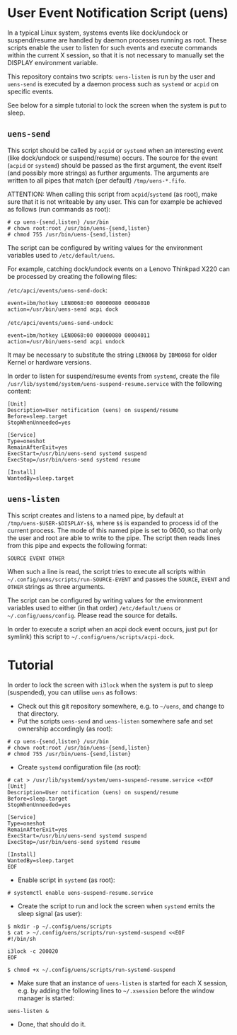 User Event Notification Script (uens)
=====================================

In a typical Linux system, systems events like dock/undock or suspend/resume
are handled by daemon processes running as root. These scripts enable the user
to listen for such events and execute commands within the current X session, so
that it is not necessary to manually set the DISPLAY environment variable.

This repository contains two scripts: `uens-listen` is run by the user and
`uens-send` is executed by a daemon process such as `systemd` or `acpid` on
specific events.

See below for a simple tutorial to lock the screen when the system is put to
sleep.

`uens-send`
-----------

This script should be called by `acpid` or `systemd` when an interesting
event (like dock/undock or suspend/resume) occurs. The source for the event
(`acpid` or `systemd`) should be passed as the first argument, the event
itself (and possibly more strings) as further arguments.  The arguments are
written to all pipes that match (per default) `/tmp/uens-*.fifo`.

ATTENTION: When calling this script from `acpid`/`systemd` (as root), make
sure that it is not writeable by any user. This can for example be achieved
as follows (run commands as root):

```shell
# cp uens-{send,listen} /usr/bin
# chown root:root /usr/bin/uens-{send,listen}
# chmod 755 /usr/bin/uens-{send,listen}
```

The script can be configured by writing values for the environment variables
used to `/etc/default/uens`.

For example, catching dock/undock events on a Lenovo Thinkpad X220 can be
processed by creating the following files:

`/etc/apci/events/uens-send-dock`:

```
event=ibm/hotkey LEN0068:00 00000080 00004010
action=/usr/bin/uens-send acpi dock
```

`/etc/apci/events/uens-send-undock`:

```
event=ibm/hotkey LEN0068:00 00000080 00004011
action=/usr/bin/uens-send acpi undock
```

It may be necessary to substitute the string `LEN0068` by `IBM0068` for older
Kernel or hardware versions.

In order to listen for suspend/resume events from `systemd`, create the file
`/usr/lib/systemd/system/uens-suspend-resume.service` with the following
content:
```
[Unit]
Description=User notification (uens) on suspend/resume
Before=sleep.target
StopWhenUnneeded=yes

[Service]
Type=oneshot
RemainAfterExit=yes
ExecStart=/usr/bin/uens-send systemd suspend
ExecStop=/usr/bin/uens-send systemd resume

[Install]
WantedBy=sleep.target
```

`uens-listen`
-------------

This script creates and listens to a named pipe, by default at
`/tmp/uens-$USER-$DISPLAY-$$`, where `$$` is expanded to process id of the
current process. The mode of this named pipe is set to 0600, so that only
the user and root are able to write to the pipe. The script then reads lines
from this pipe and expects the following format:

```
SOURCE EVENT OTHER
```

When such a line is read, the script tries to execute all scripts within
`~/.config/uens/scripts/run-SOURCE-EVENT` and passes the `SOURCE`, `EVENT`
and `OTHER` strings as three arguments.

The script can be configured by writing values for the environment variables
used to either (in that order) `/etc/default/uens` or
`~/.config/uens/config`. Please read the source for details.

In order to execute a script when an acpi dock event occurs, just put (or
symlink) this script to `~/.config/uens/scripts/acpi-dock`.

Tutorial
========

In order to lock the screen with `i3lock` when the system is put to sleep
(suspended), you can utilise `uens` as follows:

 * Check out this git repository somewhere, e.g. to `~/uens`, and change to
   that directory.
 * Put the scripts `uens-send` and `uens-listen` somewhere safe and set
   ownership accordingly (as root):

```
# cp uens-{send,listen} /usr/bin
# chown root:root /usr/bin/uens-{send,listen}
# chmod 755 /usr/bin/uens-{send,listen}
```

 * Create `systemd` configuration file (as root):

```
# cat > /usr/lib/systemd/system/uens-suspend-resume.service <<EOF
[Unit]
Description=User notification (uens) on suspend/resume
Before=sleep.target
StopWhenUnneeded=yes

[Service]
Type=oneshot
RemainAfterExit=yes
ExecStart=/usr/bin/uens-send systemd suspend
ExecStop=/usr/bin/uens-send systemd resume

[Install]
WantedBy=sleep.target
EOF
```

 * Enable script in `systemd` (as root):

```
# systemctl enable uens-suspend-resume.service
```

 * Create the script to run and lock the screen when `systemd` emits the
   sleep signal (as user):

```
$ mkdir -p ~/.config/uens/scripts
$ cat > ~/.config/uens/scripts/run-systemd-suspend <<EOF
#!/bin/sh

i3lock -c 200020
EOF

$ chmod +x ~/.config/uens/scripts/run-systemd-suspend
```

 * Make sure that an instance of `uens-listen` is started for each X
   session, e.g. by adding the following lines to `~/.xsession` before the
   window manager is started:

```
uens-listen &
```

 * Done, that should do it.

